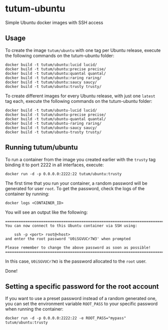 tutum-ubuntu
============

Simple Ubuntu docker images with SSH access


Usage
-----

To create the image `tutum/ubuntu` with one tag per Ubuntu release, 
execute the following commands on the tutum-ubuntu folder:

	docker build -t tutum/ubuntu:lucid lucid/
	docker build -t tutum/ubuntu:precise precise/
	docker build -t tutum/ubuntu:quantal quantal/
	docker build -t tutum/ubuntu:raring raring/
	docker build -t tutum/ubuntu:saucy saucy/
	docker build -t tutum/ubuntu:trusty trusty/

To create different images for every Ubuntu release, with just one `latest` tag each, 
execute the following commands on the tutum-ubuntu folder:

	docker build -t tutum/ubuntu-lucid lucid/
	docker build -t tutum/ubuntu-precise precise/
	docker build -t tutum/ubuntu-quantal quantal/
	docker build -t tutum/ubuntu-raring raring/
	docker build -t tutum/ubuntu-saucy saucy/
	docker build -t tutum/ubuntu-trusty trusty/


Running tutum/ubuntu
--------------------

To run a container from the image you created earlier with the `trusty` tag 
binding it to port 2222 in all interfaces, execute:

	docker run -d -p 0.0.0.0:2222:22 tutum/ubuntu:trusty

The first time that you run your container, a random password will be generated
for user `root`. To get the password, check the logs of the container by running:

	docker logs <CONTAINER_ID>

You will see an output like the following:

	========================================================================
	You can now connect to this Ubuntu container via SSH using:

	    ssh -p <port> root@<host>
	and enter the root password 'U0iSGVUCr7W3' when prompted

	Please remember to change the above password as soon as possible!
	========================================================================

In this case, `U0iSGVUCr7W3` is the password allocated to the `root` user.

Done!


Setting a specific password for the root account
------------------------------------------------

If you want to use a preset password instead of a random generated one, you can
set the environment variable `ROOT_PASS` to your specific password when running the container:

	docker run -d -p 0.0.0.0:2222:22 -e ROOT_PASS="mypass" tutum/ubuntu:trusty

